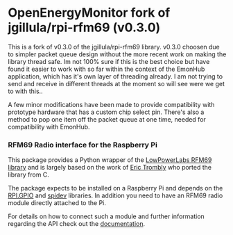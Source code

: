 # OpenEnergyMonitor fork of jgillula/rpi-rfm69 (v0.3.0)

This is a fork of v0.3.0 of the jgillula/rpi-rfm69 library. v0.3.0 choosen due to simpler packet queue design without the more recent work on making the library thread safe. Im not 100% sure if this is the best choice but have found it easier to work with so far within the context of the EmonHub application, which has it's own layer of threading already. I am not trying to send and receive in different threads at the moment so will see were we get to with this..

A few minor modifications have been made to provide compatibility with prototype hardware that has a custom chip select pin. There's also a method to pop one item off the packet queue at one time, needed for compatibility with EmonHub.

### RFM69 Radio interface for the Raspberry Pi
This package provides a Python wrapper of the [LowPowerLabs RFM69 library](https://github.com/LowPowerLab/RFM69) and is largely based on the work of [Eric Trombly](https://github.com/etrombly/RFM69) who ported the library from C.

The package expects to be installed on a Raspberry Pi and depends on the [RPI.GPIO](https://pypi.org/project/RPi.GPIO/) and [spidev](https://pypi.org/project/spidev/) libraries. In addition you need to have an RFM69 radio module directly attached to the Pi. 

For details on how to connect such a module and further information regarding the API check out the [documentation](https://rpi-rfm69.readthedocs.io/).
